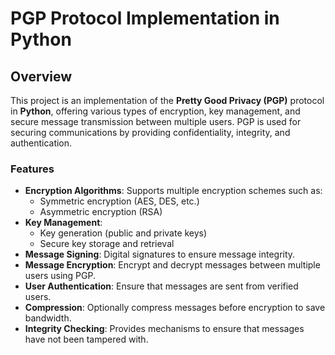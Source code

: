 # PGP Protocol Implementation in Python

## Overview

This project is an implementation of the **Pretty Good Privacy (PGP)** protocol in **Python**, offering various types of encryption, key management, and secure message transmission between multiple users. PGP is used for securing communications by providing confidentiality, integrity, and authentication.

### Features

- **Encryption Algorithms**: Supports multiple encryption schemes such as:
  - Symmetric encryption (AES, DES, etc.)
  - Asymmetric encryption (RSA)
- **Key Management**:
  - Key generation (public and private keys)
  - Secure key storage and retrieval
- **Message Signing**: Digital signatures to ensure message integrity.
- **Message Encryption**: Encrypt and decrypt messages between multiple users using PGP.
- **User Authentication**: Ensure that messages are sent from verified users.
- **Compression**: Optionally compress messages before encryption to save bandwidth.
- **Integrity Checking**: Provides mechanisms to ensure that messages have not been tampered with.
